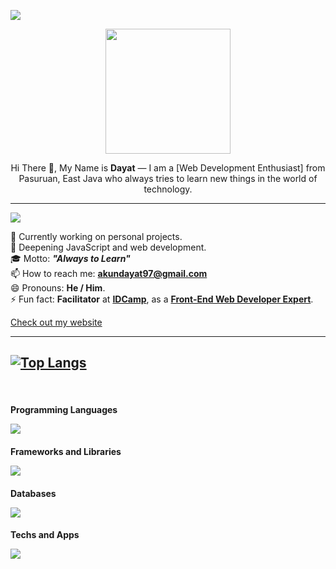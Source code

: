 ![](https://komarev.com/ghpvc/?username=profdayat&color=000000&label=Profile+Visit's)
<p align="center">
  <img src="https://lh3.googleusercontent.com/d/1QlUM9cQnOO5nKqZSZHEi4KpsdXWktgvG" width="200" />
</p>

<p align="center"> Hi There 👋, My Name is <strong>Dayat</strong> — I am a [Web Development Enthusiast] from Pasuruan, East Java who always tries to learn new things in the world of technology.
</p>

---
![](https://img.shields.io/badge/About%20-Me-blue) 
<br/>

🔭 Currently working on personal projects.
<br/>
🌱 Deepening JavaScript and web development.
<br/>
🎓 Motto: **_"Always to Learn"_**
<br/>
📫 How to reach me: **[akundayat97@gmail.com](mailto:akundayat97@gmail.com)**
<br/>
😄 Pronouns: **He / Him**.
<br/>
⚡ Fun fact: **Facilitator** at **[IDCamp](https://idcamp.indosatooredoo.com/)**, as a **[Front-End Web Developer Expert](https://www.dicoding.com/academies/219)**.

[Check out my website](https://profdayat.my.id/)

---
[![Top Langs](https://github-readme-stats.vercel.app/api/top-langs/?username=profdayat&layout=compact)](https://github.com/anuraghazra/github-readme-stats)
---
<br/>
<p>
  <h4>Programming Languages</p>
  <img src="https://skillicons.dev/icons?i=js,dotnet,py,php,java,dart&perline=6" />
  <br/>
  <h4>Frameworks and Libraries</p>
  <img src="https://skillicons.dev/icons?i=npm,express,react,laravel,bootstrap,jquery,tailwindcss,materialui,gatsby,webpack,flutter&perline=6" />
  <br/>
  <h4>Databases</p>
  <img src="https://skillicons.dev/icons?i=mysql,firebase,mongodb,sqlite,postgres&perline=6" />
  <br/>
  <h4>Techs and Apps</p>
  <img src="https://skillicons.dev/icons?i=linux,git,github,nodejs,vscode,visualstudio,sublime,notion,codepen,bash,gcp,netlify,postman&perline=6" />

</p>
<br/>
